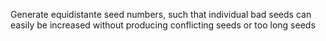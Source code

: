 Generate equidistante seed numbers, such that individual bad seeds can easily be increased without producing conflicting seeds or too long seeds
